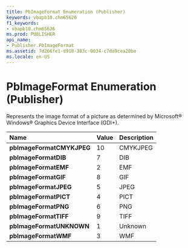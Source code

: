 ```yaml
---
title: PbImageFormat Enumeration (Publisher)
keywords: vbapb10.chm65626
f1_keywords:
- vbapb10.chm65626
ms.prod: PUBLISHER
api_name:
- Publisher.PbImageFormat
ms.assetid: 7d266fe1-d918-383c-0034-c7da9cea28be
ms.locale: en-US
---
```



# PbImageFormat Enumeration (Publisher)

Represents the image format of a picture as determined by Microsoft® Windows® Graphics Device Interface (GDI+).



|**Name**|**Value**|**Description**|
|:-----|:-----|:-----|
| **pbImageFormatCMYKJPEG**|10|CMYKJPEG|
| **pbImageFormatDIB**|7|DIB|
| **pbImageFormatEMF**|2|EMF|
| **pbImageFormatGIF**|8|GIF|
| **pbImageFormatJPEG**|5|JPEG|
| **pbImageFormatPICT**|4|PICT|
| **pbImageFormatPNG**|6|PNG|
| **pbImageFormatTIFF**|9|TIFF|
| **pbImageFormatUNKNOWN**|1|Unknown|
| **pbImageFormatWMF**|3|WMF|

